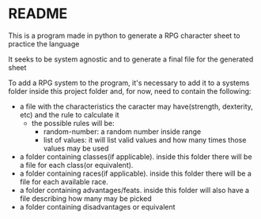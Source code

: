 # README

This is a program made in python to generate a RPG character sheet to practice the language

It seeks to be system agnostic and to generate a final file for the generated sheet

To add a RPG system to the program, it's necessary to add it to a systems folder inside this project folder and, for now, need to contain the following:
- a file with the characteristics the caracter may have(strength, dexterity, etc) and the rule to calculate it
  - the possible rules will be:
    - random-number: a random number inside range
    - list of values: it will list valid values and how many times those values may be used
- a folder containing classes(if applicable). inside this folder there will be a file for each class(or equivalent).
- a folder containing races(if applicable). inside this folder there will be a file for each available race.
- a folder containing advantages/feats. inside this folder will also have a file describing how many may be picked
- a folder containing disadvantages or equivalent